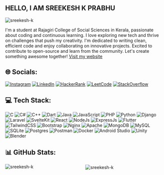## HELLO, I AM SREEKESH K PRABHU

<p align="left">
  <img src="https://komarev.com/ghpvc/?username=sreekesh-k&label=Profile%20views&color=0e75b6&style=flat" alt="sreekesh-k" />
</p>

I'm a student at Rajagiri College of Social Sciences in Kerala, passionate about coding and continuous learning. I love exploring new tech and thrive on challenges that push my creativity. I'm dedicated to writing clean, efficient code and enjoy collaborating on innovative projects. Excited to contribute to open-source and learn from the community. Let's create something awesome together!
[Visit my website](https://sreekeshkprabhu.me)

## 🌐 Socials:
[![Instagram](https://img.shields.io/badge/Instagram-%23E4405F.svg?logo=Instagram&logoColor=white)](https://instagram.com/sreekesh_k_prabhu) 
[![LinkedIn](https://img.shields.io/badge/LinkedIn-%230077B5.svg?logo=linkedin&logoColor=white)](https://www.linkedin.com/in/sreekesh-k-prabhu-7b835124a) 
[![HackerRank](https://img.shields.io/badge/HackerRank-0A4C26.svg?logo=Hackerrank&logoColor=white)](https://www.hackerrank.com/sreekeshkprabhu1)
[![LeetCode](https://img.shields.io/badge/LeetCode-CC8000.svg?logo=LeetCode&logoColor=white)](https://leetcode.com/sreekesh-k)
[![StackOverflow](https://img.shields.io/badge/StackOverflow-3C3C3C.svg?logo=StackOverFlow&logoColor=white)](https://stackoverflow.com/users/23414592/sreekesh-prabhu)

## 💻 Tech Stack:
![C](https://img.shields.io/badge/c-%2300599C.svg?style=for-the-badge&logo=c&logoColor=white) ![C#](https://img.shields.io/badge/c%23-%230175C2.svg?style=for-the-badge&logo=csharp&logoColor=white) ![C++](https://img.shields.io/badge/c++-%2300599C.svg?style=for-the-badge&logo=c%2B%2B&logoColor=white) ![Dart](https://img.shields.io/badge/dart-%230175C2.svg?style=for-the-badge&logo=dart&logoColor=white) ![Java](https://img.shields.io/badge/java-%23ED8B00.svg?style=for-the-badge&logo=openjdk&logoColor=white) ![JavaScript](https://img.shields.io/badge/javascript-%23323330.svg?style=for-the-badge&logo=javascript&logoColor=%23F7DF1E) ![PHP](https://img.shields.io/badge/php-%23777BB4.svg?style=for-the-badge&logo=php&logoColor=white) ![Python](https://img.shields.io/badge/python-3670A0?style=for-the-badge&logo=python&logoColor=ffdd54) ![Django](https://img.shields.io/badge/django-%23092E20.svg?style=for-the-badge&logo=django&logoColor=white) ![Laravel](https://img.shields.io/badge/laravel-%23FF2D20.svg?style=for-the-badge&logo=laravel&logoColor=white) ![SvelteKit](https://img.shields.io/badge/SvelteKit-%232F2F2F.svg?style=for-the-badge&logo=svelte&logoColor=red) ![React](https://img.shields.io/badge/react-%2320232a.svg?style=for-the-badge&logo=react&logoColor=%2361DAFB) ![NodeJs](https://img.shields.io/badge/NodeJs-%23008000.svg?style=for-the-badge&logo=node.js&logoColor=white) ![ExpressJs](https://img.shields.io/badge/ExpressJs-%232F2F2F.svg?style=for-the-badge&logo=express&logoColor=green) ![Flutter](https://img.shields.io/badge/Flutter-%2302569B.svg?style=for-the-badge&logo=Flutter&logoColor=white) ![TailwindCSS](https://img.shields.io/badge/tailwindcss-%231E3A7B.svg?style=for-the-badge&logo=tailwindcss&logoColor=blue) ![Bootstrap](https://img.shields.io/badge/bootstrap-%238511FA.svg?style=for-the-badge&logo=bootstrap&logoColor=white) ![Nginx](https://img.shields.io/badge/nginx-%23D3D3D3.svg?style=for-the-badge&logo=nginx&logoColor=green) ![Apache](https://img.shields.io/badge/apache-%23D42029.svg?style=for-the-badge&logo=apache&logoColor=white) ![MongoDB](https://img.shields.io/badge/MongoDB-%23ffff.svg?style=for-the-badge&logo=mongodb&logoColor=green) ![MySQL](https://img.shields.io/badge/mysql-%2300000f.svg?style=for-the-badge&logo=mysql&logoColor=white) ![SQLite](https://img.shields.io/badge/sqlite-%2307405e.svg?style=for-the-badge&logo=sqlite&logoColor=white) ![Postgres](https://img.shields.io/badge/postgres-%23316192.svg?style=for-the-badge&logo=postgresql&logoColor=white) ![Postman](https://img.shields.io/badge/postman-%23FFA500.svg?style=for-the-badge&logo=postman&logoColor=white) ![Docker](https://img.shields.io/badge/DOCKER-%23D3D3D3.svg?style=for-the-badge&logo=docker&logoColor=blue) ![Android Studio](https://img.shields.io/badge/AndroidStudio-%23808080.svg?style=for-the-badge&logo=Androidstudio&logoColor=green) ![Unity](https://img.shields.io/badge/Unity-%232F2F2F.svg?style=for-the-badge&logo=Unity&logoColor=white) ![Blender](https://img.shields.io/badge/blender-%23F5792A.svg?style=for-the-badge&logo=blender&logoColor=white)

## 📊 GitHub Stats:
<p align="center">
  <img align="left" src="https://github-readme-stats.vercel.app/api/top-langs?username=sreekesh-k&theme=dark&show_icons=true&locale=en&layout=compact" alt="sreekesh-k" />
  &nbsp;
  <img align="center" src="https://github-readme-stats.vercel.app/api?username=sreekesh-k&theme=dark&show_icons=true&locale=en" alt="sreekesh-k" />
</p>
